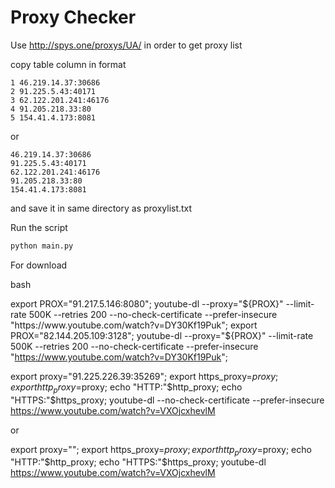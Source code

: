 # Proxy Checker

Use http://spys.one/proxys/UA/ in order to get proxy list

copy table column in format
~~~
1 46.219.14.37:30686
2 91.225.5.43:40171
3 62.122.201.241:46176
4 91.205.218.33:80
5 154.41.4.173:8081
~~~
or
~~~
46.219.14.37:30686
91.225.5.43:40171
62.122.201.241:46176
91.205.218.33:80
154.41.4.173:8081
~~~
and save it in same directory as proxylist.txt

Run the script 
~~~ bash
python main.py
~~~



For download

bash

export PROX="91.217.5.146:8080"; youtube-dl --proxy="${PROX}" --limit-rate 500K --retries 200 --no-check-certificate --prefer-insecure  "https://www.youtube.com/watch?v=DY30Kf19Puk"; export PROX="82.144.205.109:3128"; youtube-dl --proxy="${PROX}" --limit-rate 500K --retries 200 --no-check-certificate --prefer-insecure  "https://www.youtube.com/watch?v=DY30Kf19Puk";

export proxy="91.225.226.39:35269"; export https_proxy=$proxy; export http_proxy=$proxy; echo "HTTP:"$http_proxy; echo "HTTPS:"$https_proxy; youtube-dl  --no-check-certificate --prefer-insecure https://www.youtube.com/watch?v=VXOjcxhevlM

or

export proxy=""; export https_proxy=$proxy; export http_proxy=$proxy; echo "HTTP:"$http_proxy; echo "HTTPS:"$https_proxy; youtube-dl  https://www.youtube.com/watch?v=VXOjcxhevlM

